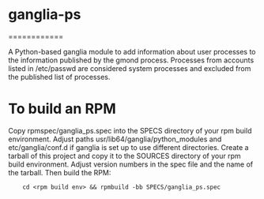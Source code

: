# ganglia-ps
============

A Python-based ganglia module to add information about user processes to the
information published by the gmond process.
Processes from accounts listed in /etc/passwd are considered system processes
and excluded from the published list of processes.

# To build an RPM

Copy rpmspec/ganglia_ps.spec into the SPECS directory of your rpm build environment.
Adjust paths usr/lib64/ganglia/python_modules and etc/ganglia/conf.d if ganglia is
set up to use different directories.
Create a tarball of this project and copy it to the SOURCES directory of your rpm
build environment. Adjust version numbers in the spec file and the name of the tarball.
Then build the RPM:

		cd <rpm build env> && rpmbuild -bb SPECS/ganglia_ps.spec

